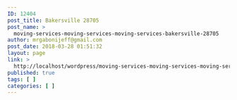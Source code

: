 ```yaml
---
ID: 12404
post_title: Bakersville 28705
post_name: >
  moving-services-moving-services-moving-services-bakersville-28705
author: mrgabonijeff@gmail.com
post_date: 2018-03-28 01:51:32
layout: page
link: >
  http://localhost/wordpress/moving-services-moving-services-moving-services-bakersville-28705/
published: true
tags: [ ]
categories: [ ]
---
```


